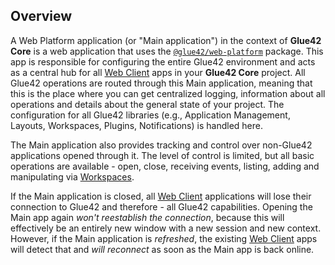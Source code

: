 ## Overview

A Web Platform application (or "Main application") in the context of **Glue42 Core** is a web application that uses the [`@glue42/web-platform`](https://www.npmjs.com/package/@glue42/web-platform) package. This app is responsible for configuring the entire Glue42 environment and acts as a central hub for all [Web Client](../../web-client/overview/index.html) apps in your **Glue42 Core** project. All Glue42 operations are routed through this Main application, meaning that this is the place where you can get centralized logging, information about all operations and details about the general state of your project. The configuration for all Glue42 libraries (e.g., Application Management, Layouts, Workspaces, Plugins, Notifications) is handled here.

The Main application also provides tracking and control over non-Glue42 applications opened through it. The level of control is limited, but all basic operations are available - open, close, receiving events, listing, adding and manipulating via [Workspaces](../../../capabilities/workspaces/index.html).

If the Main application is closed, all [Web Client](../../web-client/overview/index.html) applications will lose their connection to Glue42 and therefore - all Glue42 capabilities. Opening the Main app again *won't reestablish the connection*, because this will effectively be an entirely new window with a new session and new context. However, if the Main application is *refreshed*, the existing [Web Client](../../web-client/overview/index.html) apps will detect that and *will reconnect* as soon as the Main app is back online.